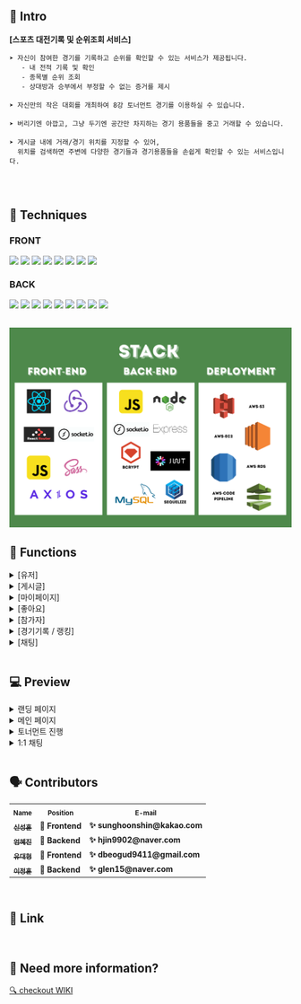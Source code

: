 ## :memo: Intro

**[스포츠 대전기록 및 순위조회 서비스]**

```
➤ 자신이 참여한 경기를 기록하고 순위를 확인할 수 있는 서비스가 제공됩니다.
   - 내 전적 기록 및 확인
   - 종목별 순위 조회
   - 상대방과 승부에서 부정할 수 없는 증거를 제시

➤ 자신만의 작은 대회를 개최하여 8강 토너먼트 경기를 이용하실 수 있습니다.

➤ 버리기엔 아깝고, 그냥 두기엔 공간만 차지하는 경기 용품들을 중고 거래할 수 있습니다.

➤ 게시글 내에 거래/경기 위치를 지정할 수 있어, 
  위치를 검색하면 주변에 다양한 경기들과 경기용품들을 손쉽게 확인할 수 있는 서비스입니다.
  
```
<br/>

## :wrench: Techniques

### FRONT
![](https://img.shields.io/badge/FRONT-Javascript-F7DF1E?style=for-the-badge&logo=javascript)
![](https://img.shields.io/badge/FRONT-react-61DAFB?style=for-the-badge&logo=react)
![](https://img.shields.io/badge/FRONT-Sass-E91E63?style=for-the-badge&logo=Sass)
![](https://img.shields.io/badge/BACK-socket.io-607d8b?style=for-the-badge&logo=socket.io)
![](https://img.shields.io/badge/FRONT-axios-7952B3?style=for-the-badge&logo=axios)
![](https://img.shields.io/badge/FRONT-React%20Router-E34F26?style=for-the-badge&logo=React%20Router)
![](https://img.shields.io/badge/FRONT-redux-4266f5?style=for-the-badge&logo=redux)
![](https://img.shields.io/badge/FRONT-Amazon%20AWS-6DB33F?style=for-the-badge&logo=Amazon%20AWS)

### BACK
![](https://img.shields.io/badge/BACK-Javascript-F7DF1E?style=for-the-badge&logo=javascript)
![](https://img.shields.io/badge/BACK-Node.js-4FC08D?style=for-the-badge&logo=Node.js)
![](https://img.shields.io/badge/BACK-Express-0769AD?style=for-the-badge)
![](https://img.shields.io/badge/BACK-bcrypt-D50000?style=for-the-badge&logo=bcrypt)
![](https://img.shields.io/badge/BACK-mysql-F9A825?style=for-the-badge&logo=mysql)
![](https://img.shields.io/badge/BACK-socket.io-607d8b?style=for-the-badge&logo=socket.io)
![](https://img.shields.io/badge/BACK-Sequelize-007396?style=for-the-badge&logo=Sequelize)
![](https://img.shields.io/badge/BACK-JSON%20Web%20Tokens-003545?style=for-the-badge&logo=JSON%20Web%20Tokens)
![](https://img.shields.io/badge/BACK-Amazon%20AWS-6DB33F?style=for-the-badge&logo=Amazon%20AWS)

<br/>

<img width="1781" alt="TechStack" src="https://github.com/glen15/final-img/blob/master/stackIMG.png?raw=true">
<br/>

## 📌 Functions

<details>
<summary>[유저]</summary>
   
   * 회원가입
   
      * 유효성 검사
      * 웹 로그인
      * 소셜 로그인
   * 회원탈퇴
   * 로그아웃
</details>


<details>
<summary>[게시글]</summary>
   
   * 게시글 작성
      * 겨래 / 매치 / 토너먼트
   
   * 게시글 검색
   * 게시글 수정
   * 게시글 삭제
   * 참가자 신청목록

</details>


<details>
<summary>[마이페이지]</summary>
   
   * 회원정보 수정
   
   * 작성글 / 관심글 / 참여중인 경기 글 확인
   * 최근 경기 기록
   * 종목별 랭킹

</details>


<details>
<summary>[좋아요]</summary>
   
   * 관심글 추가
   
   * 관심글 삭제

</details>


<details>
<summary>[참가자]</summary>
   
   * 참가자 확정
   
   * 참가자 삭제
   * 토너먼트 참가 확정시 게시판 제공
   
</details>

<details>
<summary>[경기기록 / 랭킹]</summary>
   
   * 매치 / 토너먼트 작성자 경기 결과 입력
   
   * 종목별 상위 랭킹, 닉네임 검색 기능

</details>

<details>
<summary>[채팅]</summary>
   
   * 실시간 채팅 기능
   
   * 채팅방 목록 or 게시글에서 채팅방 입장 / 삭제
</details>

</br>

## :computer: Preview

<details>
<summary>랜딩 페이지</summary>

</details>


<details>
<summary>메인 페이지</summary>

</details>


<details>
<summary>토너먼트 진행</summary>

</details>


<details>
<summary>1:1 채팅</summary>

</details>

</br>


## 🗣 Contributors

<table>
  <tbody>
    <tr>
      <td align="center">
          <sub>
            <b>Name</b>
          </sub>
        </a>
        <br>
      </td>
      <td align="center">
          <sub>
            <b>Position</b>
          </sub>
        </a>
        <br>
      </td>
<td align="center">
          <sub>
            <b>E-mail</b>
          </sub>
        </a>
        <br>
      </td>
    </tr>
    <tr>
      <td align="center">
        <a href="https://github.com/planethoon">
          <sub>
            <b>신성훈</b>
          </sub>
        </a>
        <br>
      </td>
      <td>
        <strong>🚩 Frontend</strong>
      </td>
      <td>
        <strong>✨ sunghoonshin@kakao.com</strong>
      </td>
    </tr>
     <tr>
      <td align="center">
        <a href="https://github.com/Eom-Hyejin">
          <sub>
            <b> 엄혜진 </b>
          </sub>
        </a>
        <br>
      </td>
      <td>
        <strong>🏁 Backend</strong>
      </td>
      <td>
        <strong>✨ hjin9902@naver.com</strong>
      </td>
    </tr>
      <td align="center">
        <a href="https://github.com/ydh94">
          <sub>
            <b>유대형</b>
          </sub>
        </a>
        <br>
      </td>
      <td>
        <strong>🚩 Frontend</strong>
      </td>
      <td>
        <strong>✨ dbeogud9411@gmail.com</strong>
      </td>
    </tr>
    <tr>
      <td align="center">
        <a href="https://github.com/glen15">
          <sub>
            <b>이정훈</b>
          </sub>
        </a>
        <br>
      </td>
      <td>
        <strong>🏁 Backend</strong>
      </td>
        <td>
        <strong>✨ glen15@naver.com</strong>
      </td>
    </tr>
    <tr>
  </tbody>
</table>


<br/>

## 🚦 Link

<br/>

## 🧐 Need more information?

[🔍️ checkout WIKI](https://github.com/codestates/Winner-s-Record/wiki)

</br>
